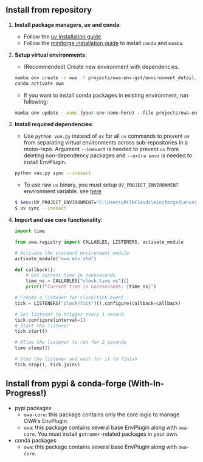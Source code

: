 ## Install from repository

1. **Install package managers, uv and conda**:
    - Follow the [uv installation guide](https://docs.astral.sh/uv/getting-started/installation/).
    - Follow the [miniforge installation guide](https://github.com/conda-forge/miniforge?tab=readme-ov-file#install) to install `conda` and `mamba`.

2. **Setup virtual environments**:
    - (Recommended) Create new environment with dependencies.
    ```sh
    mamba env create -n owa -f projects/owa-env-gst/environment_detail.yml
    conda activate owa
    ```
    - If you want to install conda packages in existing environment, run following:
    ```sh
    mamba env update --name (your-env-name-here) --file projects/owa-env-gst/environment_detail.yml
    ```

3. **Install required dependencies**:
    - Use `python vuv.py` instead of `uv` for all `uv` commands to prevent `uv` from separating virtual environments across sub-repositories in a mono-repo. Argument `--inexact` is needed to prevent `uv` from deleting non-dependency packages and `--extra envs` is needed to install EnvPlugin.
    ```sh
    python vuv.py sync --inexact
    ```
    - To use raw `uv` binary, you must setup `UV_PROJECT_ENVIRONMENT` environment variable. see [here](https://docs.astral.sh/uv/configuration/environment/#uv_project_environment)
    ```sh
    $ $env:UV_PROJECT_ENVIRONMENT="C:\Users\MilkClouds\miniforge3\envs\owa"
    $ uv sync --inexact
    ```

4. **Import and use core functionality**:
    ```python
    import time

    from owa.registry import CALLABLES, LISTENERS, activate_module

    # Activate the standard environment module
    activate_module("owa.env.std")

    def callback():
        # Get current time in nanoseconds
        time_ns = CALLABLES["clock.time_ns"]()
        print(f"Current time in nanoseconds: {time_ns}")

    # Create a listener for clock/tick event
    tick = LISTENERS["clock/tick"]().configure(callback=callback)

    # Set listener to trigger every 1 second
    tick.configure(interval=1)
    # Start the listener
    tick.start()

    # Allow the listener to run for 2 seconds
    time.sleep(2)

    # Stop the listener and wait for it to finish
    tick.stop(), tick.join()
    ```


## Install from pypi & conda-forge (With-In-Progress!)

- pypi packages
    - `owa-core`: this package contains only the core logic to manage OWA's EnvPlugin.
    - `owa`: this package contains several base EnvPlugin along with `owa-core`. You must install `gstramer`-related packages in your own.
- conda packages
    - `owa`: this package contains several base EnvPlugin along with `owa-core`.

